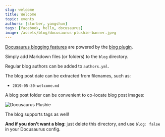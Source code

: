 ```yaml
---
slug: welcome
title: Welcome
topic: events
authors: [slorber, yangshun]
tags: [facebook, hello, docusaurus]
image: /assets/blog/docusaurus-plushie-banner.jpeg
---
```


[Docusaurus blogging features](https://docusaurus.io/docs/blog) are powered by the [blog plugin](https://docusaurus.io/docs/api/plugins/@docusaurus/plugin-content-blog).

Simply add Markdown files (or folders) to the `blog` directory.

Regular blog authors can be added to `authors.yml`.

The blog post date can be extracted from filenames, such as:

- `2019-05-30-welcome.md`

A blog post folder can be convenient to co-locate blog post images:

![Docusaurus Plushie](/assets/blog/docusaurus-plushie-banner.jpeg)

The blog supports tags as well!

**And if you don't want a blog**: just delete this directory, and use `blog: false` in your Docusaurus config.
